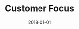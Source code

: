 ---
title: Customer Focus
date : 2018-01-01
level : ungraded
required    : yes
skills : Behaviour, Mindset, Competency
difficulty  : easy
questions :
    - "CP-CF-01: Describe a time when you had difficulty determining the needs of a customer to provide them with a product or service that met their expectations."
    - "CP-CF-02: Describe the strategies you have used to gather information that increased your understanding of current and future customer needs."
    - "CP-CF-03: Provide an example of a time when you initiated a change in a process or policy to improve the quality of customer service."
desirable :
    - Took responsibility for solving customer concerns in a timely manner
    - Used strategic approaches to determine customer needs and meet their expectations
    - Sought to improve the quality of services, products, and processes
    - Used feedback systems to meet customer requirements and expectations
bonus_points :
    - Acted as an advocate to resolve customer concerns
    - Integrated customer needs and expectations into the development and delivery of services or products
    - Improved the quality of services, products, and processes
    - Established and used feedback systems to meet customer requirements and expectations
---